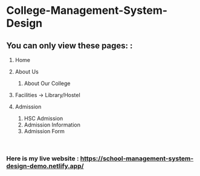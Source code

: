 # College-Management-System-Design

## You can only view these pages:  :
1. Home  
2. About Us 
   1. About Our College  
        
3. Facilities -> Library/Hostel
2. Admission
   1. HSC Admission
   2. Admission Information
   3. Admission Form          

<br>

###  Here is my live website  :   https://school-management-system-design-demo.netlify.app/ 


